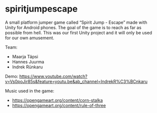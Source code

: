 # spiritjumpescape

A small platform jumper game called “Spirit Jump - Escape” made with Unity for Android phones. The goal of the game is to reach as far as possible from hell. This was our first Unity project and it will only be used for our own amusement.

Team:
* Maarja Täpsi
* Hannes Juurma
* Indrek Rünkaru

Demo:
https://www.youtube.com/watch?v=Vs0poJir85s&feature=youtu.be&ab_channel=IndrekR%C3%BCnkaru

Music used in the game:
* https://opengameart.org/content/corn-stalka
* https://opengameart.org/content/rule-of-three
